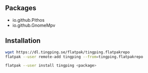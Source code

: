 Packages
--------

- io.github.Pithos
- io.github.GnomeMpv

Installation
------------

```sh
wget https://dl.tingping.se/flatpak/tingping.flatpakrepo
flatpak --user remote-add tingping --from=tingping.flatpakrepo

flatpak --user install tingping <package>
```
